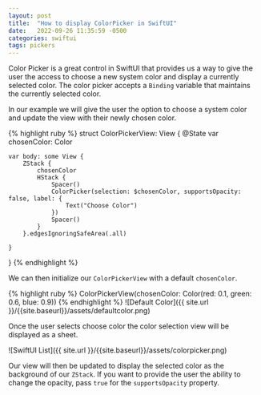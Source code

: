 ```yaml
---
layout: post
title:  "How to display ColorPicker in SwiftUI"
date:   2022-09-26 11:35:59 -0500
categories: swiftui
tags: pickers
---
```

Color Picker is a great control in SwiftUI that provides us a way to give the user the access to choose a new system color and
display a currently selected color.
The color picker accepts a `Binding` variable that maintains the currently selected color.

In our example we will give the user the option to choose a system color and update the view
with their newly chosen color.

{% highlight ruby %}
struct ColorPickerView: View {
    @State var chosenColor: Color

    var body: some View {
        ZStack {
            chosenColor
            HStack {
                Spacer()
                ColorPicker(selection: $chosenColor, supportsOpacity: false, label: {
                    Text("Choose Color")
                })
                Spacer()
            }
        }.edgesIgnoringSafeArea(.all)

    }
}
{% endhighlight %}

We can then initialize our `ColorPickerView` with a default `chosenColor`.

{% highlight ruby %}
ColorPickerView(chosenColor: Color(red: 0.1, green: 0.6, blue: 0.9))
{% endhighlight %}
![Default Color]({{ site.url }}/{{site.baseurl}}/assets/defaultcolor.png)

Once the user selects choose color the color selection view will be displayed
as a sheet.

![SwiftUI List]({{ site.url }}/{{site.baseurl}}/assets/colorpicker.png)

Our view will then be updated to display the selected color as the background of
our `ZStack`. If you want to provide the user the ability to change the opacity,
pass `true` for the `supportsOpacity` property.
